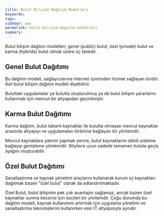 ```yaml
---
title: Bulut Bilişim Dağıtım Modelleri
keywords: 
tags: 
sidebar: aws
permalink: bulut-bilisim-dagitim-modelleri
summary: 
---
```


Bulut bilişim dağıtım modelleri; genel (public) bulut, özel (private) bulut ve karma (hybrids) bulut olmak üzere üç tanedir.


## Genel Bulut Dağıtımı

Bu dağıtım modeli, sağlayıcılarına internet üzerinden hizmet sağlayan türdür. Asıl bulut bilişim dağıtım modeli diyebiliriz.

Buluttaki uygulamalar ya bulutta oluşturulmuş ya da bulut bilişim yararlarını kullanmak için mevcut bir altyapıdan geçirilmiştir.

## Karma Bulut Dağıtımı

Karma dağıtım, bulut tabanlı kaynaklar ile bulutta olmayan mevcut kaynaklar arasında altyapıyı ve uygulamaları birbirine bağlayan bir yöntemdir.

Mevcut kaynaklara yatırım yapmak yerine, bulut kaynaklarını dahili sisteme bağlayıp genişleme yöntemidir. Böylece uzun vadede tamamen buluta geçiş ayağını oluşturabilir.

## Özel Bulut Dağıtımı

Sanallaştırma ve kaynak yönetimi araçlarını kullanarak kurum içi kaynakları dağıtmak bazen "özel bulut" olarak da adlandırılmaktadır.

Özel Bulut, bulut bilişimin pek çok avantajını sağlamaz, ancak bazen özel kaynaklar sunma becerisi için seçilen bir yöntemdir. Çoğu durumda bu dağıtım modeli, kaynak kullanımını artırmak için uygulama yönetimi ve sanallaştırma teknolojilerini kullanırken eski IT altyapısıyla aynıdır.